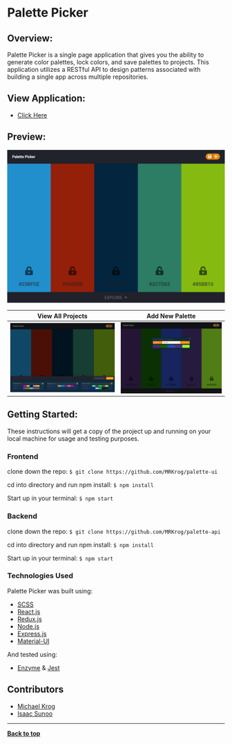 # Palette Picker

## Overview:
Palette Picker is a single page application that gives you the ability to generate color palettes, lock colors, and save palettes to projects. This application utilizes a RESTful API to design patterns associated with building a single app across multiple repositories.

## View Application:
- [Click Here](https://paletteui.herokuapp.com/)

## Preview:
![Homepage Preview](src/images/Homepage.png)

View All Projects          |  Add New Palette
:-------------------------:|:-------------------------:
<img src="src/images/Allprojects.png" alt="Projects">  |  <img src="src/images/NewPalette.png" alt="Palettes">

## Getting Started:

These instructions will get a copy of the project up and running on your local machine for usage and testing purposes.

### Frontend
clone down the repo: ```$ git clone https://github.com/MRKrog/palette-ui```

cd into directory and run npm install: ```$ npm install```

Start up in your terminal: ```$ npm start ```

### Backend
clone down the repo: ```$ git clone https://github.com/MRKrog/palette-api```

cd into directory and run npm install: ``` $ npm install ```

Start up in your terminal: ``` $ npm start ```


### Technologies Used
Palette Picker was built using:
- [SCSS](https://sass-lang.com/)
- [React.js](https://reactjs.org/)
- [Redux.js](https://redux.js.org/)
- [Node.js](https://nodejs.org/en/)
- [Express.js](https://expressjs.com/)
- [Material-UI](https://material-ui.com/)

And tested using:
- [Enzyme](https://airbnb.io/enzyme/) & [Jest](https://airbnb.io/enzyme/docs/guides/jest.html)


## Contributors
- [Michael Krog](https://github.com/MRKrog)
- [Isaac Sunoo](https://github.com/IsaacSunoo)

---
**[Back to top](https://github.com/MRKrog/palette-ui/blob/master/README.md#palette-ui)**

